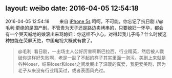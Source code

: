 layout: weibo
date: 2016-04-05 12:54:18
---
2016-04-05 12:54:18  &nbsp;&nbsp;&nbsp;&nbsp;&nbsp;&nbsp; 来自 <a href="sinaweibo://customweibosource" rel="nofollow">iPhone 5s</a>
呵呵，不可能，你忘记了抗日剧 //@毛利:更绝的是国产剧，不管贵为天子还是路边卖烤串的，只要媳妇一怀孕，都会有一个哭天喊地的娘滚出来骂媳妇：你这样不小心，对得起我儿子吗？什么时候这种娘能在荧屏灭绝，中国电视大概就有救了。
>  @毛利: 看日剧，一出场主人公好厉害啊斯巴拉西，行业精英，然后被人戳破你这样好失败啊，老是一副了不起的样子其实里面一泡污。美剧上来就是各种loser，结果loser和loser之间发展出了温暖的真爱，我更爱美剧，因为老子从来没有行业精英过，或者表面风光过。 ​​​
